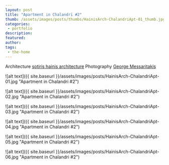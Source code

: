 ```yaml
---
layout: post
title: "Apartment in Chalandri #2"
thumb: /assets/images/posts/thumbs/HainisArch-ChalandriApt-01_thumb.jpg
categories:
 - portfolio
description:
featured:
author: 
tags:
 - the-home
---
```


<p class="credits">
    <span class="title">Architecture</span>
        <span class="contributor"><a href="https://hainisarch.com">sotiris hainis architecture</a></span>
    <span class="title">Photography</span>
        <span class="contributor"><a href="https://gmessaritakis.com/">George Messaritakis</a></span>
</p>

![alt text]({{ site.baseurl }}/assets/images/posts/HainisArch-ChalandriApt-01.jpg "Apartment in Chalandri #2")

![alt text]({{ site.baseurl }}/assets/images/posts/HainisArch-ChalandriApt-02.jpg "Apartment in Chalandri #2")

![alt text]({{ site.baseurl }}/assets/images/posts/HainisArch-ChalandriApt-03.jpg "Apartment in Chalandri #2")

![alt text]({{ site.baseurl }}/assets/images/posts/HainisArch-ChalandriApt-04.jpg "Apartment in Chalandri #2")

![alt text]({{ site.baseurl }}/assets/images/posts/HainisArch-ChalandriApt-05.jpg "Apartment in Chalandri #2")

![alt text]({{ site.baseurl }}/assets/images/posts/HainisArch-ChalandriApt-06.jpg "Apartment in Chalandri #2")